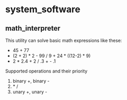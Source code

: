 # system_software

## math_interpreter
This utility can solve basic math expressions like these:
+ 45 + 77
+ (2 + 2) * 2 - 99 / 9 + 24 * ((12-2) * 9)
+ 2 * 2.4 + 2 / .3 + - .1

Supported operations and their priority
1. binary \+, binary \-
2. \* \/
3. unary \+, unary \-
